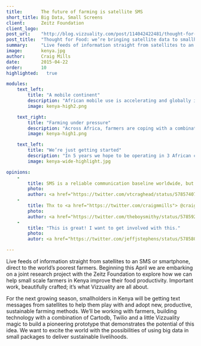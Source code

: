 ```yaml
---
title:       The future of farming is satellite SMS 
short_title: Big Data, Small Screens
client:      Zeitz Foundation
client_logo: 
post_url:    "http://blog.vizzuality.com/post/114042422481/thought-for-food"
post_title:  "Thought for Food: we’re bringing satellite data to smallholders"
summary:     "Live feeds of information straight from satellites to an SMS or smartphone, direct to the world’s poorest farmers."
image:       kenya.jpg
author:      Craig Mills
date:        2015-04-22
order:       10
highlighted:   true

modules:
    text_left:
        title: "A mobile continent"
        description: "African mobile use is accelerating and globally it is anticipated that 4bn people will be using internet services through smartphones by 2020."
        image: kenya-high2.png

    text_right:
        title: "Farming under pressure"
        description: "Across Africa, farmers are coping with a combination of pressures from climate change impacts, water availability, flooding, and destruction of plants, livestock and buildings from wildlife invasion". 
        image: kenya-high1.png

    text_left:
        title: "We’re just getting started"
        description: "In 5 years we hope to be operating in 3 African countries and delivering messages to 50,000 farmers. To do this we still need funding: to get on board, just contact us."
        image: kenya-wide-highlight.jpg

opinions:
    -
        title: SMS is a reliable communication baseline worldwide, but it's still under-leveraged. <a href="http://bit.ly/ThoughtforFood">@Vizzuality has an idea </a>.
        photo: 
        author: <a href="https://twitter.com/vtcraghead/status/578574072109465600"> Bill Morris </a>
    -
        title: Thx to <a href="https://twitter.com/craigmmills"> @craigmmills </a> for the headsup on that last tweet - very impressed with the work @Vizzuality
        photo:
        author: <a href="https://twitter.com/theboysmithy/status/578592282024247296"> Alan Smith </a>
    -
        title: "This is great! I want to get involved with this."
        photo:
        autor: <a href="https://twitter.com/jeffjstephens/status/578580321387458562"> Jeff Stephens </a>

---
```


Live feeds of information straight from satellites to an SMS or smartphone, direct to the world’s poorest farmers. Beginning this April we are embarking on a joint research project with the Zeitz Foundation to explore how we can help small scale farmers in Kenya improve their food productivity. Important work, beautifully crafted; it’s what Vizzuality are all about.

For the next growing season, smallholders in Kenya will be getting text messages from satellites to help them play with and adopt new, productive, sustainable farming methods. We’ll be working with farmers, building technology with a combination of Cartodb, Twilio and a little Vizzuality magic to build a pioneering prototype that demonstrates the potential of this idea. We want to excite the world with the possibilities of using big data in small packages to deliver sustainable livelihoods.
